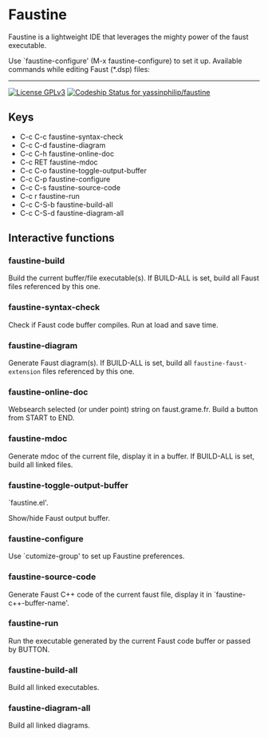 # Faustine

Faustine is a lightweight IDE that leverages the mighty power of the faust executable.

Use `faustine-configure' (M-x faustine-configure) to set it up.
Available commands while editing Faust (*.dsp) files:



---
[![License GPLv3](https://img.shields.io/badge/license-GPL_v3-green.svg)](http://www.gnu.org/licenses/gpl-3.0.html) [ ![Codeship Status for yassinphilip/faustine](https://app.codeship.com/projects/c2385cd0-5dc6-0135-04b2-0a800465306c/status?branch=master)](https://app.codeship.com/projects/238325)
## Keys

- C-c C-c         faustine-syntax-check
- C-c C-d         faustine-diagram
- C-c C-h         faustine-online-doc
- C-c RET         faustine-mdoc
- C-c C-o         faustine-toggle-output-buffer
- C-c C-p         faustine-configure
- C-c C-s         faustine-source-code
- C-c r           faustine-run
- C-c C-S-b       faustine-build-all
- C-c C-S-d       faustine-diagram-all

## Interactive functions

### faustine-build 

Build the current buffer/file executable(s).
If BUILD-ALL is set, build all Faust files referenced by this one.

### faustine-syntax-check 
Check if Faust code buffer compiles.
Run at load and save time.

### faustine-diagram 

Generate Faust diagram(s).
If BUILD-ALL is set, build all `faustine-faust-extension` files referenced by this one.

### faustine-online-doc 

Websearch selected (or under point) string on faust.grame.fr.
Build a button from START to END.

### faustine-mdoc 

Generate mdoc of the current file, display it in a buffer.
If BUILD-ALL is set, build all linked files.

### faustine-toggle-output-buffer 
`faustine.el'.

Show/hide Faust output buffer.

### faustine-configure 

Use `cutomize-group' to set up Faustine preferences.

### faustine-source-code 

Generate Faust C++ code of the current faust file, display it in `faustine-c++-buffer-name'.

### faustine-run 

Run the executable generated by the current Faust code buffer or passed by BUTTON.

### faustine-build-all 

Build all linked executables.

### faustine-diagram-all 

Build all linked diagrams.
